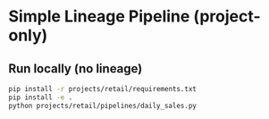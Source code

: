 # Simple Lineage Pipeline (project-only)

## Run locally (no lineage)
```bash
pip install -r projects/retail/requirements.txt
pip install -e .
python projects/retail/pipelines/daily_sales.py